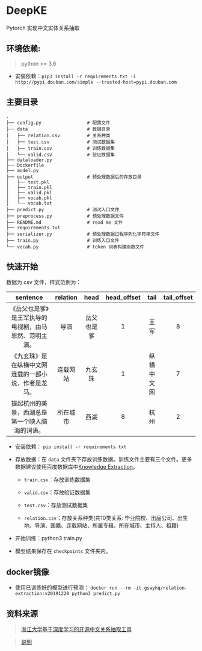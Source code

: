 # DeepKE

Pytorch 实现中文实体关系抽取

## 环境依赖:

> python >= 3.6

- 安装依赖：`pip3 install -r requirements.txt -i http://pypi.douban.com/simple --trusted-host=pypi.douban.com`  

## 主要目录

```
.
├── config.py                 # 配置文件
├── data                      # 数据目录
│   ├── relation.csv          # 关系种类
│   ├── test.csv              # 测试数据集
│   ├── train.csv             # 训练数据集
│   └── valid.csv             # 验证数据集
├── dataloader.py
├── Dockerfile
├── model.py
├── output                    # 预处理数据后的存放目录
│   ├── test.pkl
│   ├── train.pkl
│   ├── valid.pkl
│   ├── vocab.pkl
│   └── vocab.txt
├── predict.py                # 测试入口文件         
├── preprocess.py             # 预处理数据文件
├── README.md                 # read me 文件
├── requirements.txt
├── serializer.py             # 预处理数据过程序列化字符串文件
├── train.py                  # 训练入口文件        
└── vocab.py                  # token 词表构建函数文件

```

## 快速开始

数据为 csv 文件，样式范例为：

sentence|relation|head|head_offset|tail|tail_offset
:---:|:---:|:---:|:---:|:---:|:---:
《岳父也是爹》是王军执导的电视剧，由马恩然、范明主演。|导演|岳父也是爹|1|王军|8
《九玄珠》是在纵横中文网连载的一部小说，作者是龙马。|连载网站|九玄珠|1|纵横中文网|7
提起杭州的美景，西湖总是第一个映入脑海的词语。|所在城市|西湖|8|杭州|2

- 安装依赖： `pip install -r requirements.txt`

- 存放数据：在 `data` 文件夹下存放训练数据。训练文件主要有三个文件。更多数据建议使用百度数据库中[Knowledge Extraction](http://ai.baidu.com/broad/download)。

  - `train.csv`：存放训练数据集

  - `valid.csv`：存放验证数据集

  - `test.csv`：存放测试数据集

  - `relation.csv`：存放关系种类(共10类关系: 毕业院校、出品公司、出生地、导演、国籍、连载网站、所属专辑、所在城市、主持人、祖籍)

- 开始训练：python3 train.py

- 模型结果保存在 `checkpoints` 文件夹内。

## docker镜像
- 使用已训练好的模型进行预测： `docker run --rm -it gswyhq/relation-extraction:v20191220 python3 predict.py` 

## 资料来源

> [浙江大学基于深度学习的开源中文关系抽取工具](https://github.com/zjunlp/deepke)

> [说明](https://mp.weixin.qq.com/s/K4NDbbRKsUT4uvb0MDnhKg)

